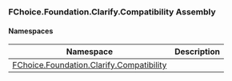 ﻿### FChoice.Foundation.Clarify.Compatibility Assembly

#### Namespaces

| Namespace | Description |
| --- | --- |
| [FChoice.Foundation.Clarify.Compatibility](FChoice.Foundation.Clarify.Compatibility~FChoice.Foundation.Clarify.Compatibility_namespace.md) |   |
